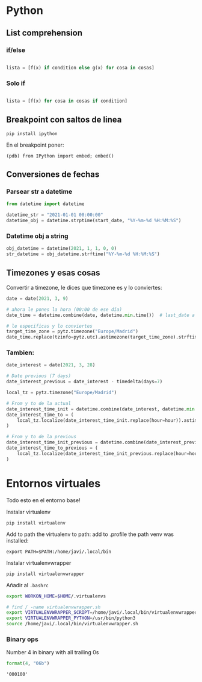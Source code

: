# Python

## List comprehension

### if/else
```python

lista = [f(x) if condition else g(x) for cosa in cosas]

```

### Solo if
```python

lista = [f(x) for cosa in cosas if condition]

```

## Breakpoint con saltos de linea

`pip install ipython`

En el breakpoint poner:

```
(pdb) from IPython import embed; embed()
```

## Conversiones de fechas
### Parsear str a datetime

```python
from datetime import datetime

datetime_str = "2021-01-01 00:00:00"
datetime_obj = datetime.strptime(start_date, "%Y-%m-%d %H:%M:%S")

```

### Datetime obj a string

```python
obj_datetime = datetime(2021, 1, 1, 0, 0)
str_datetime = obj_datetime.strftime("%Y-%m-%d %H:%M:%S")
```

## Timezones y esas cosas

Convertir a timezone, le dices que timezone es y lo conviertes:

```python
date = date(2021, 3, 9)

# ahora le pones la hora (00:00 de ese día)
date_time = datetime.combine(date, datetime.min.time())  # last_date a 00:00:00, tambien se puede hacer directo el datetime

# le especificas y lo conviertes
target_time_zone = pytz.timezone("Europe/Madrid")
date_time.replace(tzinfo=pytz.utc).astimezone(target_time_zone).strftime('%d-%m-%Y %H') # con el dia y la hora
```

### Tambien: 

```python
date_interest = date(2021, 3, 28)

# Date previous (7 days)
date_interest_previous = date_interest - timedelta(days=7)

local_tz = pytz.timezone("Europe/Madrid")

# From y to de la actual
date_interest_time_init = datetime.combine(date_interest, datetime.min.time())  # last_date a 00:00:00
date_interest_time_to = (
    local_tz.localize(date_interest_time_init.replace(hour=hour)).astimezone(pytz.utc).replace(tzinfo=None)
)

# From y to de la previous
date_interest_time_init_previous = datetime.combine(date_interest_previous, datetime.min.time())  # prev a 00:00:00
date_interest_time_to_previous = (
    local_tz.localize(date_interest_time_init_previous.replace(hour=hour)).astimezone(pytz.utc).replace(tzinfo=None)
)

```
# Entornos virtuales
Todo esto en el entorno base!

Instalar virtualenv

`pip install virtualenv`

Add to path the virtualenv to path: add to .profile the path venv was installed:

`export PATH=$PATH:/home/javi/.local/bin`

Instalar virtualenvwrapper

`pip install virtualenvwrapper`

Añadir al `.bashrc`

```bash
export WORKON_HOME=$HOME/.virtualenvs

# find / -name virtualenvwrapper.sh
export VIRTUALENVWRAPPER_SCRIPT=/home/javi/.local/bin/virtualenvwrapper.sh 
export VIRTUALENVWRAPPER_PYTHON=/usr/bin/python3
source /home/javi/.local/bin/virtualenvwrapper.sh
```

### Binary ops
Number 4 in binary with all trailing 0s
```python
format(4, "06b")
```
`'000100'`






